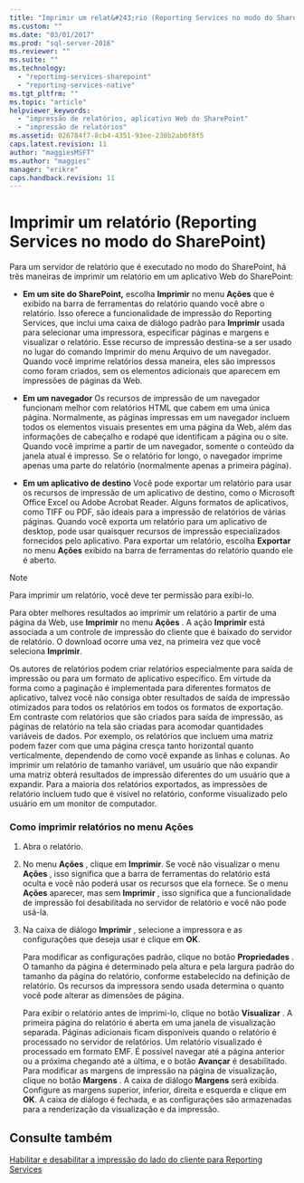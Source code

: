```yaml
---
title: "Imprimir um relat&#243;rio (Reporting Services no modo do SharePoint) | Microsoft Docs"
ms.custom: ""
ms.date: "03/01/2017"
ms.prod: "sql-server-2016"
ms.reviewer: ""
ms.suite: ""
ms.technology: 
  - "reporting-services-sharepoint"
  - "reporting-services-native"
ms.tgt_pltfrm: ""
ms.topic: "article"
helpviewer_keywords: 
  - "impressão de relatórios, aplicativo Web do SharePoint"
  - "impressão de relatórios"
ms.assetid: 026784f7-8cb4-4351-93ee-230b2ab0f8f5
caps.latest.revision: 11
author: "maggiesMSFT"
ms.author: "maggies"
manager: "erikre"
caps.handback.revision: 11
---
```

# Imprimir um relat&#243;rio (Reporting Services no modo do SharePoint)
  Para um servidor de relatório que é executado no modo do SharePoint, há três maneiras de imprimir um relatório em um aplicativo Web do SharePoint:  
  
-   **Em um site do SharePoint,** escolha **Imprimir** no menu **Ações** que é exibido na barra de ferramentas do relatório quando você abre o relatório. Isso oferece a funcionalidade de impressão do Reporting Services, que inclui uma caixa de diálogo padrão para **Imprimir** usada para selecionar uma impressora, especificar páginas e margens e visualizar o relatório. Esse recurso de impressão destina-se a ser usado no lugar do comando Imprimir do menu Arquivo de um navegador. Quando você imprime relatórios dessa maneira, eles são impressos como foram criados, sem os elementos adicionais que aparecem em impressões de páginas da Web.  
  
-   **Em um navegador** Os recursos de impressão de um navegador funcionam melhor com relatórios HTML que cabem em uma única página. Normalmente, as páginas impressas em um navegador incluem todos os elementos visuais presentes em uma página da Web, além das informações de cabeçalho e rodapé que identificam a página ou o site. Quando você imprime a partir de um navegador, somente o conteúdo da janela atual é impresso. Se o relatório for longo, o navegador imprime apenas uma parte do relatório (normalmente apenas a primeira página).  
  
-   **Em um aplicativo de destino** Você pode exportar um relatório para usar os recursos de impressão de um aplicativo de destino, como o Microsoft Office Excel ou Adobe Acrobat Reader. Alguns formatos de aplicativos, como TIFF ou PDF, são ideais para a impressão de relatórios de várias páginas. Quando você exporta um relatório para um aplicativo de desktop, pode usar quaisquer recursos de impressão especializados fornecidos pelo aplicativo. Para exportar um relatório, escolha **Exportar** no menu **Ações** exibido na barra de ferramentas do relatório quando ele é aberto.  
  
> [!NOTE]  
>  Para imprimir um relatório, você deve ter permissão para exibi-lo.  
  
 Para obter melhores resultados ao imprimir um relatório a partir de uma página da Web, use **Imprimir** no menu **Ações** . A ação **Imprimir** está associada a um controle de impressão do cliente que é baixado do servidor de relatório. O download ocorre uma vez, na primeira vez que você seleciona **Imprimir**.  
  
 Os autores de relatórios podem criar relatórios especialmente para saída de impressão ou para um formato de aplicativo específico. Em virtude da forma como a paginação é implementada para diferentes formatos de aplicativo, talvez você não consiga obter resultados de saída de impressão otimizados para todos os relatórios em todos os formatos de exportação. Em contraste com relatórios que são criados para saída de impressão, as páginas de relatório na tela são criadas para acomodar quantidades variáveis de dados. Por exemplo, os relatórios que incluem uma matriz podem fazer com que uma página cresça tanto horizontal quanto verticalmente, dependendo de como você expande as linhas e colunas. Ao imprimir um relatório de tamanho variável, um usuário que não expandir uma matriz obterá resultados de impressão diferentes do um usuário que a expandir. Para a maioria dos relatórios exportados, as impressões de relatório incluem tudo que é visível no relatório, conforme visualizado pelo usuário em um monitor de computador.  
  
### Como imprimir relatórios no menu Ações  
  
1.  Abra o relatório.  
  
2.  No menu **Ações** , clique em **Imprimir**. Se você não visualizar o menu **Ações** , isso significa que a barra de ferramentas do relatório está oculta e você não poderá usar os recursos que ela fornece. Se o menu **Ações** aparecer, mas sem **Imprimir** , isso significa que a funcionalidade de impressão foi desabilitada no servidor de relatório e você não pode usá-la.  
  
3.  Na caixa de diálogo **Imprimir** , selecione a impressora e as configurações que deseja usar e clique em **OK**.  
  
     Para modificar as configurações padrão, clique no botão **Propriedades** . O tamanho da página é determinado pela altura e pela largura padrão do tamanho da página do relatório, conforme estabelecido na definição de relatório. Os recursos da impressora sendo usada determina o quanto você pode alterar as dimensões de página.  
  
     Para exibir o relatório antes de imprimi-lo, clique no botão **Visualizar** . A primeira página do relatório é aberta em uma janela de visualização separada. Páginas adicionais ficam disponíveis quando o relatório é processado no servidor de relatórios. Um relatório visualizado é processado em formato EMF. É possível navegar até a página anterior ou a próxima chegando até a última, e o botão **Avançar** é desabilitado. Para modificar as margens de impressão na página de visualização, clique no botão **Margens** . A caixa de diálogo **Margens** será exibida. Configure as margens superior, inferior, direita e esquerda e clique em **OK**. A caixa de diálogo é fechada, e as configurações são armazenadas para a renderização da visualização e da impressão.  
  
## Consulte também  
 [Habilitar e desabilitar a impressão do lado do cliente para Reporting Services](../../reporting-services/report-server/enable-and-disable-client-side-printing-for-reporting-services.md)  
  
  